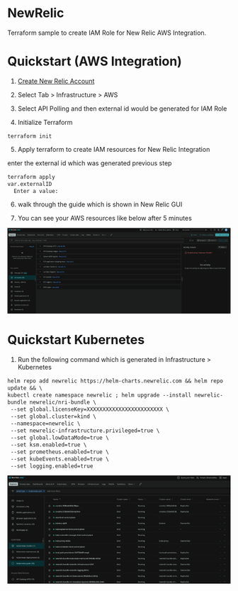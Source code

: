 # NewRelic

Terraform sample to create IAM Role for New Relic AWS Integration.

# Quickstart (AWS Integration)

1. [Create New Relic Account](https://newrelic.com/signup)

2. Select Tab > Infrastructure > AWS

3. Select API Polling and then external id would be generated for IAM Role

4. Initialize Terraform

```
terraform init
```

5. Apply terraform to create IAM resources for New Relic Integration

enter the external id which was generated previous step

```
terraform apply
var.externalID
  Enter a value:
```

6. walk through the guide which is shown in New Relic GUI

7. You can see your AWS resources like below after 5 minutes

![newrelic_installed](./images/newrelic_installed.png)

# Quickstart Kubernetes

1. Run the following command which is generated in Infrastructure > Kubernetes

```
helm repo add newrelic https://helm-charts.newrelic.com && helm repo update && \
kubectl create namespace newrelic ; helm upgrade --install newrelic-bundle newrelic/nri-bundle \
 --set global.licenseKey=XXXXXXXXXXXXXXXXXXXXXXXX \
 --set global.cluster=kind \
 --namespace=newrelic \
 --set newrelic-infrastructure.privileged=true \
 --set global.lowDataMode=true \
 --set ksm.enabled=true \
 --set prometheus.enabled=true \
 --set kubeEvents.enabled=true \
 --set logging.enabled=true
```

![kubernetes_integration](./images/kubernetes_integration.png)
